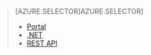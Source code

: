 > [AZURE.SELECTOR]AZURE.SELECTOR]
> 
> * [Portal](../articles/media-services/media-services-manage-content.md)
> * [.NET](../articles/media-services/media-services-dotnet-upload-files.md)
> * [REST API](../articles/media-services/media-services-rest-upload-files.md)
> 
> 
